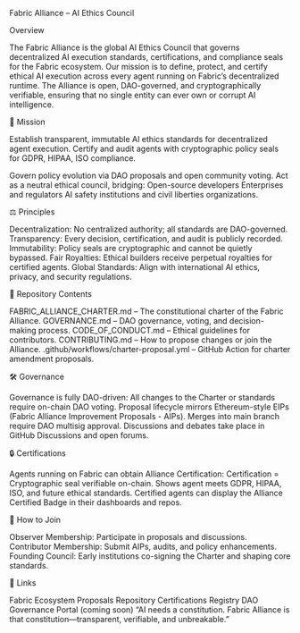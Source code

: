 Fabric Alliance – AI Ethics Council

Overview

The Fabric Alliance is the global AI Ethics Council that governs decentralized AI execution standards, certifications, and compliance seals for the Fabric ecosystem.
Our mission is to define, protect, and certify ethical AI execution across every agent running on Fabric’s decentralized runtime. The Alliance is open, DAO-governed, and cryptographically verifiable, ensuring that no single entity can ever own or corrupt AI intelligence.

📜 Mission

Establish transparent, immutable AI ethics standards for decentralized agent execution.
Certify and audit agents with cryptographic policy seals for GDPR, HIPAA, ISO compliance.

Govern policy evolution via DAO proposals and open community voting.
Act as a neutral ethical council, bridging:
Open-source developers
Enterprises and regulators
AI safety institutions and civil liberties organizations.

⚖️ Principles

Decentralization: No centralized authority; all standards are DAO-governed.
Transparency: Every decision, certification, and audit is publicly recorded.
Immutability: Policy seals are cryptographic and cannot be quietly bypassed.
Fair Royalties: Ethical builders receive perpetual royalties for certified agents.
Global Standards: Align with international AI ethics, privacy, and security regulations.

📂 Repository Contents

FABRIC_ALLIANCE_CHARTER.md – The constitutional charter of the Fabric Alliance.
GOVERNANCE.md – DAO governance, voting, and decision-making process.
CODE_OF_CONDUCT.md – Ethical guidelines for contributors.
CONTRIBUTING.md – How to propose changes or join the Alliance.
.github/workflows/charter-proposal.yml – GitHub Action for charter amendment proposals.

🛠️ Governance

Governance is fully DAO-driven:
All changes to the Charter or standards require on-chain DAO voting.
Proposal lifecycle mirrors Ethereum-style EIPs (Fabric Alliance Improvement Proposals - AIPs).
Merges into main branch require DAO multisig approval.
Discussions and debates take place in GitHub Discussions and open forums.

🔒 Certifications

Agents running on Fabric can obtain Alliance Certification:
Certification = Cryptographic seal verifiable on-chain.
Shows agent meets GDPR, HIPAA, ISO, and future ethical standards.
Certified agents can display the Alliance Certified Badge in their dashboards and repos.

🚀 How to Join

Observer Membership: Participate in proposals and discussions.
Contributor Membership: Submit AIPs, audits, and policy enhancements.
Founding Council: Early institutions co-signing the Charter and shaping core standards.

🔗 Links

Fabric Ecosystem
Proposals Repository
Certifications Registry
DAO Governance Portal (coming soon)
“AI needs a constitution. Fabric Alliance is that constitution—transparent, verifiable, and unbreakable.”
